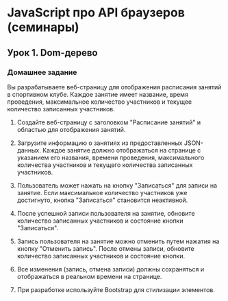 # JavaScript про API браузеров (семинары)

## Урок 1. Dom-дерево

### Домашнее задание

Вы разрабатываете веб-страницу для отображения расписания занятий в спортивном клубе. Каждое занятие имеет название, время проведения, максимальное количество участников и текущее количество записанных участников.

1. Создайте веб-страницу с заголовком "Расписание занятий" и областью для отображения занятий.

2. Загрузите информацию о занятиях из предоставленных JSON-данных. Каждое занятие должно отображаться на странице с указанием его названия, времени проведения, максимального количества участников и текущего количества записанных участников.

3. Пользователь может нажать на кнопку "Записаться" для записи на занятие. Если максимальное количество участников уже достигнуто, кнопка "Записаться" становится неактивной.

4. После успешной записи пользователя на занятие, обновите количество записанных участников и состояние кнопки "Записаться".

5. Запись пользователя на занятие можно отменить путем нажатия на кнопку "Отменить запись". После отмены записи, обновите количество записанных участников и состояние кнопки.

6. Все изменения (запись, отмена записи) должны сохраняться и отображаться в реальном времени на странице.

7. При разработке используйте Bootstrap для стилизации элементов.
